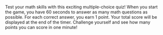 Test your math skills with this exciting multiple-choice quiz! When you start the game, you have 60 seconds to answer as many math questions as possible. For each correct answer, you earn 1 point. Your total score will be displayed at the end of the timer. Challenge yourself and see how many points you can score in one minute!
